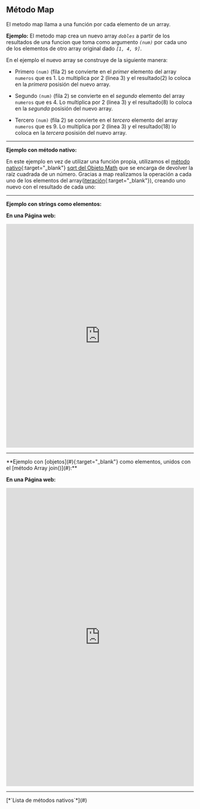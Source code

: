 ## Método Map

El metodo map llama a una función por cada elemento de un array.

**Ejemplo:**
El metodo map crea un nuevo array *`dobles`* a partir de los resultados de una funcion que toma como argumento *`(num)`* por cada uno de los elementos de otro array original dado *`[1, 4, 9]`*.


<script src="https://gist.github.com/agustinpfs/a9c8acabb0bc4d4e760e61e4c6717985.js"></script>

<!-- Código del Gist:

var numeros = [1, 4, 9];
var dobles  = numeros.map(function (num) {
  return num * 2;
}); 

console.log(dobles);

// Resultado:
// [ 2, 8, 18 ] -->
En el ejemplo el nuevo array se construye de la siguiente manera:

* Primero `(num)` (fila 2) se convierte en el _primer_ elemento del array `numeros` que es 1.
Lo multiplica por 2 (linea 3) y el resultado(2) lo coloca en la _primera_ posisión del nuevo array.

* Segundo `(num)` (fila 2) se convierte en el _segundo_ elemento del array `numeros` que es 4.
Lo multiplica por 2 (linea 3) y el resultado(8) lo coloca en la _segunda_ posisión del nuevo array.

* Tercero `(num)` (fila 2) se convierte en el _tercero_ elemento del array `numeros` que es 9.
Lo multiplica por 2 (linea 3) y el resultado(18) lo coloca en la _tercera_ posisión del nuevo array.

<hr>

**Ejemplo con método nativo:**


En este ejemplo en vez de utilizar una función propia, utilizamos el [método nativo](#){:target="_blank"} [sqrt del Objeto Math](#) que se encarga de devolver la raíz cuadrada de un número. 
Gracias a map realizamos la operación a cada uno de los elementos del array([iteración](#){:target="_blank"}), creando uno nuevo con el resultado de cada uno:


<script src="https://gist.github.com/agustinpfs/0df82f0688ae2069b3e0305cb1df2eb7.js"></script>

<!-- Código del Gist:

var numeros = [4, 9, 16, 25];

var rc = numeros.map(Math.sqrt);

console.log(rc);

// Resultado:
// [ 2, 3, 4, 5 ] -->

<hr>

**Ejemplo con strings como elementos:**

<script src="https://gist.github.com/agustinpfs/c1b1959e8ef8bd317fb082cb384660f1.js"></script>

<!-- Código del Gist:

var misPalabras = ["casa", "auto", "mesa", "silla"];

var plural  = misPalabras.map(function(num) {
  return num + "s";
});

console.log(plural);

// Resultado:
// [ 'casas', 'autos', 'mesas', 'sillas' ] -->

**En una Página web:**
<iframe width="100%" height="600" src="https://jsfiddle.net/Pandawebs/xzpjbd0w/embedded/html,result/" allowfullscreen="allowfullscreen" frameborder="0"></iframe>


<hr>
**Ejemplo con [objetos](#){:target="_blank"} como elementos, unidos con el [método Array join()](#):**

<script src="https://gist.github.com/agustinpfs/efba475c5e15c6072084e50fe813ce2d.js"></script>

<!-- Código del Gist:

var persons = [
    {nombre : "Agustin", apellido: "Palmieri", edad: 39},
    {nombre : "Andrea", apellido: "Genero", edad: 40},
    {nombre : "Lucas", apellido: "Martignetti", edad: 45}
];

var nombreYedad = persons.map(function (item) {
    return [item.nombre,item.edad].join(", " ) + " años";
})

console.log(nombreYedad);

// Resultado:
// [ 'Agustin, 39 años', 'Andrea, 40 años', 'Lucas, 45 años' ] -->

**En una Página web:**
<iframe width="100%" height="800" src="https://jsfiddle.net/Pandawebs/Luaaa7u7/embedded/html,result/" allowfullscreen="allowfullscreen" frameborder="0"></iframe>

<hr>
[*`Lista de métodos nativos`*](#)

